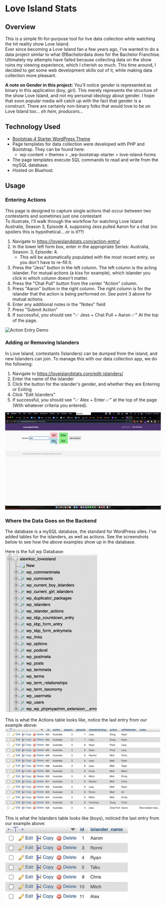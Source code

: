 # Love Island Stats

## Overview
This is a simple fit-for-purpose tool for live data collection while watching the hit reality show Love Island.<br>
Ever since becoming a Love Island fan a few years ago, I've wanted to do a data project similar to what @Bachelordata does for the Bachelor Franchise.
Ultimately my attempts have failed because collecting data on the show ruins my viewing experience, which I cherish so much.
This time around, I decided to get some web development skills out of it, while making data collection more pleasant.<br>

**A note on Gender in this project:** You'll notice gender is represented as binary in this application (boy, girl). This merely represents the structure of the show Love Island, and not my personal ideology about gender. I hope that soon popular media will catch up with the fact that gender is a construct. There are certainly non-binary folks that would love to be on Love Island too... *eh hem, producers...*

## Technology Used
- [Bootstrap 4 Starter WordPress Theme](https://afterimagedesigns.com/wordpress-bootstrap-starter-theme/)
- Page templates for data collection were developed with PHP and Bootstrap. They can be found here:
    - wp-content > themes > \_wp-bootstrap-starter > love-island-forms     
- The page templates execute SQL commands to read and write from the mySQL database.
- Hosted on Bluehost.

## Usage
### Entering Actions 
This page is designed to capture single actions that occur between two contestants and sometimes just one contestant <br>
To illustrate, I'll walk through the workflow for watching Love Island Australia, Season 3, Episode 4, supposing Jess pulled Aaron for a chat (no spoilers this is hypothetical....or is it??)
1. Navigate to https://loveislandstats.com/action-entry/
2. In the lower left form box, enter in the appropriate Series: Australia, Season: 3, Episode: 4.
    - This will be automatically populated with the most recent entry, so you don't have to re-fill it.
4. Press the "Jess" button in the left column. The left column is the acting islander. For mutual actions (a kiss for example), which islander you click in which column doesn't matter. 
5. Press the "Chat Pull" button from the center "Action" column.
6. Press "Aaron" button in the right column. The right column is for the islander that the action is being performed on. See point 3 above for mutual actions.
7. Enter any additional notes in the "Notes" field
8. Press "Submit Action"
9. If successful, you should see "✅ Jess + Chat Pull + Aaron ✅" At the top of the page.

![Action Entry Demo](https://github.com/alexrkoch/love-island-stats/blob/main/media/love-island-stats-action-demo.gif)

### Adding or Removing Islanders
In Love Island, contestants (Islanders) can be dumped from the island, and new Islanders can join. To manage this with our data collection app, we do the following:
1. Navigate to https://loveislandstats.com/edit-islanders/
2. Enter the name of the islander
3. Click the button for the islander's gender, and whether they are Entering or Exiting
4. Click "Edit Islanders" 
5. If successful, you should see "✅ Alex + Enter ✅" at the top of the page (With whatever criteria you entered).

![Edit Islanders Demo](https://github.com/alexrkoch/love-island-stats/blob/main/media/love-island-stats-islander-demo.gif)

### Where the Data Goes on the Backend
The database is a mySQL database, the standard for WordPress sites. I've added tables for the islanders, as well as actions. See the screenshots below to see how the above examples show up in the database.

Here is the full wp Database:<br>
<img src="https://github.com/alexrkoch/love-island-stats/blob/main/media/love-island-stats-database-structure.png" alt="Database Structure" width="300"/>

This is what the Actions table looks like, notice the last entry from our example above: <br>
<img src="https://github.com/alexrkoch/love-island-stats/blob/main/media/love-island-stats-actions-table.png" alt="Actions Table" width="800"/>

This is what the Islanders table looks like (boys), noticed the last entry from our example above:<br>
<img src="https://github.com/alexrkoch/love-island-stats/blob/main/media/love-island-stats-islanders-table.png" alt="Islanders Table" width="400"/>

